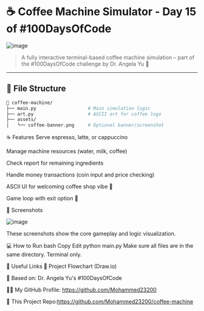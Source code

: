 # ☕ Coffee Machine Simulator - Day 15 of #100DaysOfCode

![image](https://github.com/user-attachments/assets/2e1cec3e-6a6c-4cca-b8e6-71e2a217eccc)

> A fully interactive terminal-based coffee machine simulation – part of the #100DaysOfCode challenge by Dr. Angela Yu 🚀

---

## 📂 File Structure

```bash
📁 coffee-machine/
├── main.py                   # Main simulation logic
├── art.py                    # ASCII art for coffee logo
├── assets/
│   └── coffee-banner.png     # Optional banner/screenshot
```
☕ Features
Serve espresso, latte, or cappuccino

Manage machine resources (water, milk, coffee)

Check report for remaining ingredients

Handle money transactions (coin input and price checking)

ASCII UI for welcoming coffee shop vibe 🎨

Game loop with exit option 🔁


📸 Screenshots

![image](https://github.com/user-attachments/assets/04c78a9f-475a-432e-8ac2-a5373276f687)



These screenshots show the core gameplay and logic visualization.

💻 How to Run
bash
Copy
Edit
python main.py
Make sure all files are in the same directory. Terminal only.

🔗 Useful Links
📘 Project Flowchart (Draw.io)

🧠 Based on: Dr. Angela Yu's #100DaysOfCode

🧑‍💻 My GitHub Profile: https://github.com/Mohammed23200

📁 This Project Repo:https://github.com/Mohammed23200/coffee-machine

